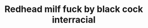 ---
layout: post
title: Redhead milf fuck by black cock interracial
duration: '05:08'
view: 125
rate: 2
video: 'https://flashservice.xvideos.com/embedframe/6643293'
category: 
 - black
tags: 
 - big-black-cock
priority: 0.9
changefreq: daily
---